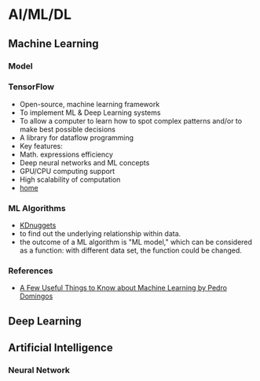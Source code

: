 # AI/ML/DL

## Machine Learning



### Model

### TensorFlow

- Open-source, machine learning framework
- To implement ML & Deep Learning systems
- To allow a computer to learn how to spot complex patterns and/or to make best possible decisions
- A library for dataflow programming
- Key features:
- Math. expressions efficiency
- Deep neural networks and ML concepts
- GPU/CPU computing support
- High scalability of computation
- [home](https://www.tensorflow.org)

### ML Algorithms

- [KDnuggets](https://t.ly/mW7Nq)
- to find out the underlying relationship within data.
- the outcome of a ML algorithm is "ML model," which can be considered as a function: with different data set, the function could be changed.

### References

- [A Few Useful Things to Know about Machine Learning by Pedro Domingos](https://t.ly/18ZA5)

## Deep Learning

## Artificial Intelligence

### Neural Network
